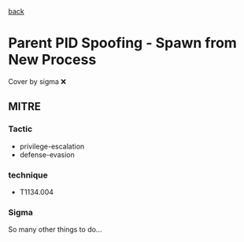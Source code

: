 [back](../index.md)
# Parent PID Spoofing - Spawn from New Process
Cover by sigma :x: 

## MITRE
### Tactic
  - privilege-escalation
  - defense-evasion

### technique
  - T1134.004

### Sigma

 So many other things to do...